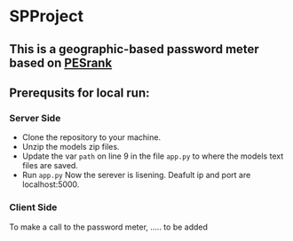 # SPProject
## This is a geographic-based password meter based on [PESrank](https://github.com/lirondavid/PESrank/tree/master/PESrank)
## Prerequsits for local run:
### Server Side
* Clone the repository to your machine.
* Unzip the models zip files.
* Update the var `path` on line 9 in the file `app.py` to where the models text files are saved.
* Run `app.py`
Now the serever is lisening. Deafult ip and port are localhost:5000.

### Client Side
To make a call to the password meter, ..... to be added


